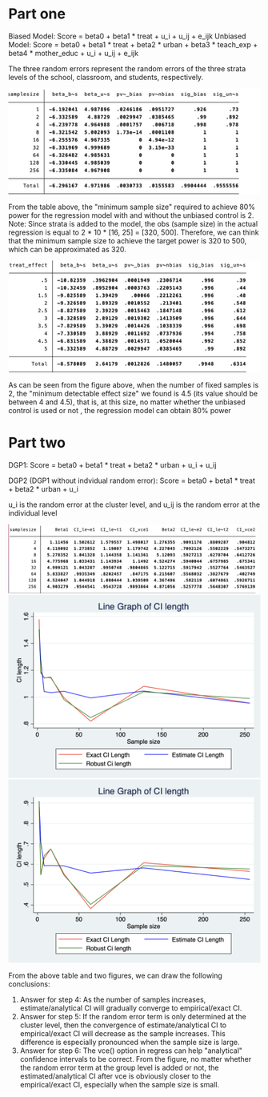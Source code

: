 # Part one

Biased Model: Score = beta0 + beta1 * treat + u_i + u_ij + e_ijk
Unbiased Model: Score = beta0 + beta1 * treat + beta2 * urban + beta3 * teach_exp + beta4 * mother_educ + u_i + u_ij + e_ijk

The three random errors represent the random errors of the three strata levels of the school, classroom, and students, respectively.

![Graph1](Part1a.png)

From the table above, the "minimum sample size" required to achieve 80% power for the regression model with and without the unbiased control is 2.
Note: Since strata is added to the model, the obs (sample size) in the actual regression is equal to 2 * 10 * [16, 25] = [320, 500]. Therefore, we can think that the minimum sample size to achieve the target power is 320 to 500, which can be approximated as 320.

![Graph2](Part1b.png)

As can be seen from the figure above, when the number of fixed samples is 2, the "minimum detectable effect size" we found is 4.5 (its value should be between 4 and 4.5), that is, at this size, no matter whether the unbiased control is used or not , the regression model can obtain 80% power

# Part two

DGP1: Score = beta0 + beta1 * treat + beta2 * urban + u_i + u_ij

DGP2 (DGP1 without indvidual random error): Score = beta0 + beta1 * treat + beta2 * urban + u_i

u_i is the random error at the cluster level, and u_ij is the random error at the individual level


![Graph3](Part2a.png)
![Graph4](Part2b.png)
![Graph5](Part2c.png)

From the above table and two figures, we can draw the following conclusions:
1) Answer for step 4: As the number of samples increases, estimate/analytical CI will gradually converge to empirical/exact CI.
2) Answer for step 5: If the random error term is only determined at the cluster level, then the convergence of estimate/analytical CI to empirical/exact CI will decrease as the sample increases. This difference is especially pronounced when the sample size is large.
3) Answer for step 6: The vce() option in regress can help "analytical" confidence intervals to be correct. From the figure, no matter whether the random error term at the group level is added or not, the estimated/analytical CI after vce is obviously closer to the empirical/exact CI, especially when the sample size is small.
